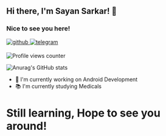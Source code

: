 ## Hi there, I'm Sayan Sarkar! 👋

### Nice to see you here!

<a href="https://github.com/SKORPION29" target="_blank">
<img src=https://img.shields.io/badge/github-%2324292e.svg?&style=for-the-badge&logo=github&logoColor=7DBBE6 alt=github style="margin-bottom: 5px;" />
</a>
<a href="https://t.me/SKORPION_29" target="_blank">
<img src=https://img.shields.io/badge/telegram-%2324292e.svg?&style=for-the-badge&logo=telegram&logoColor=0088CC alt=telegram style="margin-bottom: 5px;" />
</a>

![Profile views counter](https://komarev.com/ghpvc/?username=SKORPION29&style=flat-square&color=86d62f)

![Anurag's GitHub stats](https://github-readme-stats.vercel.app/api?username=SKORPION29&show_icons=true&theme=radical)

- 🔭 I'm currently working on Android Development
- 📚 I'm currently studying Medicals

# Still learning, Hope to see you around!

<!--
**SKORPION29/SKORPION29** is a ✨ _special_ ✨ repository because its `README.md` (this file) appears on your GitHub profile.

Here are some ideas to get you started:

- 🔭 I’m currently working on ...
- 🌱 I’m currently learning ...
- 👯 I’m looking to collaborate on ...
- 🤔 I’m looking for help with ...
- 💬 Ask me about ...
- 📫 How to reach me: ...
- 😄 Pronouns: ...
- ⚡ Fun fact: ...
-->
